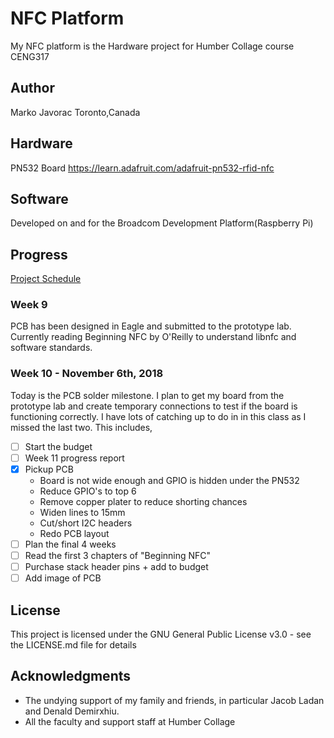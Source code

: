 # NFC Platform
My NFC platform is the Hardware project for Humber Collage course CENG317

## Author
Marko Javorac
Toronto,Canada

## Hardware
PN532 Board
https://learn.adafruit.com/adafruit-pn532-rfid-nfc

## Software
Developed on and for the Broadcom Development Platform(Raspberry Pi)

## Progress
[Project Schedule](temp.com)
### Week 9
PCB has been designed in Eagle and submitted to the prototype lab. Currently reading Beginning NFC by O'Reilly to understand libnfc and software standards.

### Week 10 - November 6th, 2018
Today is the PCB solder milestone. I plan to get my board from the prototype lab and create temporary connections to test if the board is functioning correctly.
I have lots of catching up to do in in this class as I missed the last two. This includes,
- [ ] Start the budget
- [ ] Week 11 progress report
- [x] Pickup PCB
  * Board is not wide enough and GPIO is hidden under the PN532
  * Reduce GPIO's to top 6
  * Remove copper plater to reduce shorting chances
  * Widen lines to 15mm
  * Cut/short I2C headers
  * Redo PCB layout
- [ ] Plan the final 4 weeks
- [ ] Read the first 3 chapters of "Beginning NFC"
- [ ] Purchase stack header pins + add to budget
- [ ] Add image of PCB

## License
This project is licensed under the GNU General Public License v3.0 - see the LICENSE.md file for details

## Acknowledgments
- The undying support of my family and friends, in particular Jacob Ladan and Denald Demirxhiu. 
- All the faculty and support staff at Humber Collage
